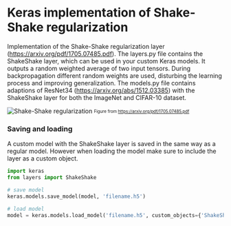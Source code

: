 # Keras implementation of Shake-Shake regularization

Implementation of the Shake-Shake regularization layer (https://arxiv.org/pdf/1705.07485.pdf). The layers.py file contains the ShakeShake layer, which can be used in your custom Keras models. It outputs a random weighted average of two input tensors. During backpropagation different random weights are used, disturbing the learning process and improving generalization. The models.py file contains adaptions of ResNet34 (https://arxiv.org/abs/1512.03385) with the ShakeShake layer for both the ImageNet and CIFAR-10 dataset.

![Shake-Shake regularization](https://raw.githubusercontent.com/jonnedtc/Shake-Shake-Keras/master/images/shakeshake.PNG)
<sub><sup>Figure from https://arxiv.org/pdf/1705.07485.pdf</sup></sub>

### Saving and loading

A custom model with the ShakeShake layer is saved in the same way as a regular model. However when loading the model make sure to include the layer as a custom object.

```python
import keras
from layers import ShakeShake

# save model
keras.models.save_model(model, 'filename.h5')

# load model
model = keras.models.load_model('filename.h5', custom_objects={'ShakeShake': ShakeShake})
```
